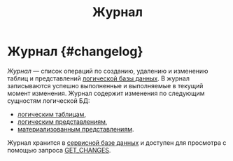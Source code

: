 ﻿---
layout: default
title: Журнал
nav_order: 14
parent: Основные понятия
grand_parent: Обзор понятий, компонентов и связей
has_children: false
has_toc: false
---

# Журнал {#changelog}

_Журнал_ — список операций по созданию, удалению и изменению таблиц и представлений 
[логической базы данных](../logical_db/logical_db.md). В журнал записываются успешно выполненные и выполняемые в текущий 
момент изменения. Журнал содержит изменения по следующим сущностям 
логической БД:
* [логическим таблицам](../logical_table/logical_table.md), 
* [логическим представлениям](../logical_view/logical_view.md),
* [материализованным представлениям](../materialized_view/materialized_view.md).

Журнал хранится в [сервисной базе данных](../service_db/service_db.md) и доступен для просмотра с помощью запроса 
[GET_CHANGES](../../../reference/sql_plus_requests/GET_CHANGES/GET_CHANGES.md).